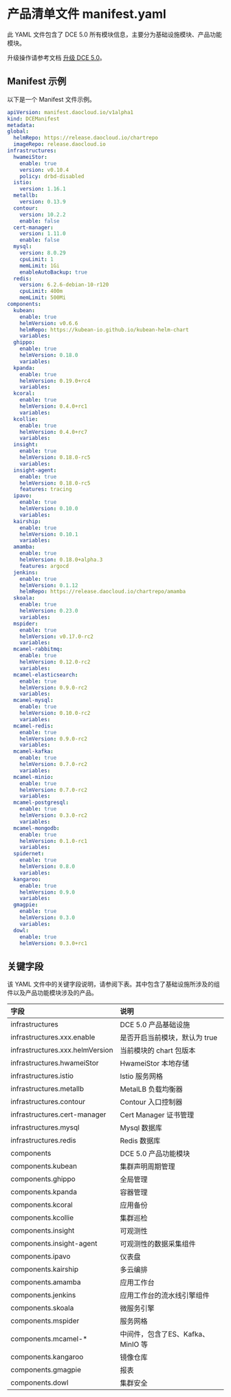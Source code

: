 # 产品清单文件 manifest.yaml

此 YAML 文件包含了 DCE 5.0 所有模块信息，主要分为基础设施模块、产品功能模块。

升级操作请参考文档 [升级 DCE 5.0](../upgrade.md)。

## Manifest 示例

以下是一个 Manifest 文件示例。

```yaml title="manifest.yaml"
apiVersion: manifest.daocloud.io/v1alpha1
kind: DCEManifest
metadata:
global:
  helmRepo: https://release.daocloud.io/chartrepo
  imageRepo: release.daocloud.io
infrastructures:
  hwameiStor:
    enable: true
    version: v0.10.4
    policy: drbd-disabled
  istio:
    version: 1.16.1
  metallb:
    version: 0.13.9
  contour:
    version: 10.2.2
    enable: false
  cert-manager:
    version: 1.11.0
    enable: false
  mysql:
    version: 8.0.29
    cpuLimit: 1
    memLimit: 1Gi
    enableAutoBackup: true
  redis:
    version: 6.2.6-debian-10-r120
    cpuLimit: 400m
    memLimit: 500Mi
components:
  kubean:
    enable: true
    helmVersion: v0.6.6
    helmRepo: https://kubean-io.github.io/kubean-helm-chart
    variables:
  ghippo:
    enable: true
    helmVersion: 0.18.0
    variables:
  kpanda:
    enable: true
    helmVersion: 0.19.0+rc4
    variables:
  kcoral:
    enable: true
    helmVersion: 0.4.0+rc1
    variables:
  kcollie:
    enable: true
    helmVersion: 0.4.0+rc7
    variables:
  insight:
    enable: true
    helmVersion: 0.18.0-rc5
    variables:
  insight-agent:
    enable: true
    helmVersion: 0.18.0-rc5
    features: tracing
  ipavo:
    enable: true
    helmVersion: 0.10.0
    variables:
  kairship:
    enable: true
    helmVersion: 0.10.1
    variables:
  amamba:
    enable: true
    helmVersion: 0.18.0+alpha.3
    features: argocd
  jenkins:
    enable: true
    helmVersion: 0.1.12
    helmRepo: https://release.daocloud.io/chartrepo/amamba
  skoala:
    enable: true
    helmVersion: 0.23.0
    variables:
  mspider:
    enable: true
    helmVersion: v0.17.0-rc2
    variables:
  mcamel-rabbitmq:
    enable: true
    helmVersion: 0.12.0-rc2
    variables:
  mcamel-elasticsearch:
    enable: true
    helmVersion: 0.9.0-rc2
    variables:
  mcamel-mysql:
    enable: true
    helmVersion: 0.10.0-rc2
    variables:
  mcamel-redis:
    enable: true
    helmVersion: 0.9.0-rc2
    variables:
  mcamel-kafka:
    enable: true
    helmVersion: 0.7.0-rc2
    variables:
  mcamel-minio:
    enable: true
    helmVersion: 0.7.0-rc2
    variables:
  mcamel-postgresql:
    enable: true
    helmVersion: 0.3.0-rc2
    variables:
  mcamel-mongodb:
    enable: true
    helmVersion: 0.1.0-rc1
    variables:
  spidernet:
    enable: true
    helmVersion: 0.8.0
    variables:
  kangaroo:
    enable: true
    helmVersion: 0.9.0
    variables:
  gmagpie:
    enable: true
    helmVersion: 0.3.0
    variables:
  dowl:
    enable: true
    helmVersion: 0.3.0+rc1
```

## 关键字段

该 YAML 文件中的关键字段说明，请参阅下表。其中包含了基础设施所涉及的组件以及产品功能模块涉及的产品。

| 字段                            | 说明                              |
| :------------------------------ | :-------------------------------- |
| infrastructures                 | DCE 5.0 产品基础设施               |
| infrastructures.xxx.enable      | 是否开启当前模块，默认为 true     |
| infrastructures.xxx.helmVersion | 当前模块的 chart 包版本           |
| infrastructures.hwameiStor      | HwameiStor 本地存储               |
| infrastructures.istio           | Istio 服务网格                    |
| infrastructures.metallb         | MetalLB 负载均衡器                |
| infrastructures.contour         | Contour 入口控制器                |
| infrastructures.cert-manager    | Cert Manager 证书管理             |
| infrastructures.mysql           | Mysql 数据库                      |
| infrastructures.redis           | Redis 数据库                      |
| components                      | DCE 5.0 产品功能模块               |
| components.kubean               | 集群声明周期管理                  |
| components.ghippo               | 全局管理                          |
| components.kpanda               | 容器管理                          |
| components.kcoral               | 应用备份                 |
| components.kcollie              | 集群巡检                 |
| components.insight              | 可观测性                          |
| components.insight-agent        | 可观测性的数据采集组件            |
| components.ipavo                | 仪表盘                            |
| components.kairship             | 多云编排                          |
| components.amamba               | 应用工作台                        |
| components.jenkins              | 应用工作台的流水线引擎组件        |
| components.skoala               | 微服务引擎                        |
| components.mspider              | 服务网格                          |
| components.mcamel-*             | 中间件，包含了ES、Kafka、MinIO 等 |
| components.kangaroo             | 镜像仓库                          |
| components.gmagpie              | 报表                              |
| components.dowl                 | 集群安全                          |
